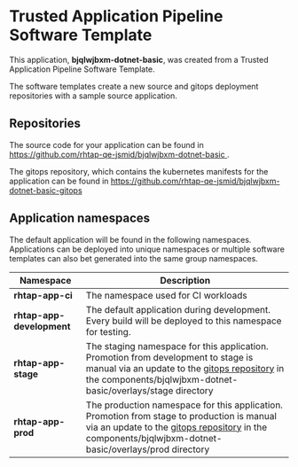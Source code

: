 # Trusted Application Pipeline Software Template

This application, **bjqlwjbxm-dotnet-basic**, was created from a Trusted Application Pipeline Software Template.

The software templates create a new source and gitops deployment repositories with a sample source application. 

## Repositories

The source code for your application can be found in [https://github.com/rhtap-qe-jsmid/bjqlwjbxm-dotnet-basic ](https://github.com/rhtap-qe-jsmid/bjqlwjbxm-dotnet-basic ).
 
The gitops repository, which contains the kubernetes manifests for the application can be found in 
[https://github.com/rhtap-qe-jsmid/bjqlwjbxm-dotnet-basic-gitops ](https://github.com/rhtap-qe-jsmid/bjqlwjbxm-dotnet-basic-gitops ) 

## Application namespaces 

The default application will be found in the following namespaces. Applications can be deployed into unique namespaces or multiple software templates can also bet generated into the same group namespaces.  

|  Namespace   |  Description   |  
| -------- | -------- |
| **rhtap-app-ci** | The namespace used for CI workloads |
| **rhtap-app-development** | The default application during development. Every build will be deployed to this namespace for testing. |
| **rhtap-app-stage** | The staging namespace for this application. Promotion from development to stage is manual via an update to the [gitops repository](https://github.com/rhtap-qe-jsmid/bjqlwjbxm-dotnet-basic-gitops ) in the components/bjqlwjbxm-dotnet-basic/overlays/stage directory |
| **rhtap-app-prod** | The production namespace for this application. Promotion from stage to production is manual via an update to the [gitops repository](https://github.com/rhtap-qe-jsmid/bjqlwjbxm-dotnet-basic-gitops ) in the components/bjqlwjbxm-dotnet-basic/overlays/prod directory |